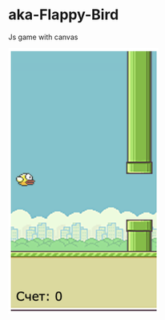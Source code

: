 # aka-Flappy-Bird
Js game with canvas

 <p alight="center">
  <img src="https://github.com/khlebobul/aka-Flappy-Bird/blob/main/md_img.png" width="300"/>
 </p>
